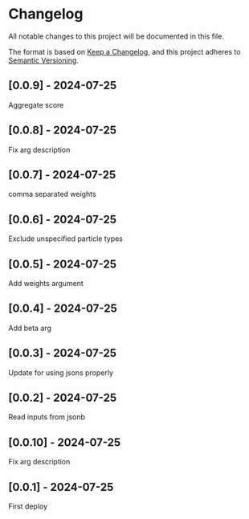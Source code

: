 # Changelog
All notable changes to this project will be documented in this file.

The format is based on [Keep a Changelog](https://keepachangelog.com/en/1.0.0/),
and this project adheres to [Semantic Versioning](https://semver.org/spec/v2.0.0.html).

## [0.0.9] - 2024-07-25
Aggregate score

## [0.0.8] - 2024-07-25
Fix arg description

## [0.0.7] - 2024-07-25
comma separated weights

## [0.0.6] - 2024-07-25
Exclude unspecified particle types

## [0.0.5] - 2024-07-25
Add weights argument

## [0.0.4] - 2024-07-25
Add beta arg

## [0.0.3] - 2024-07-25
Update for using jsons properly

## [0.0.2] - 2024-07-25
Read inputs from jsonb

## [0.0.10] - 2024-07-25
Fix arg description

## [0.0.1] - 2024-07-25
First deploy
